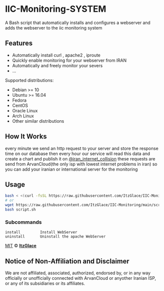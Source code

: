 # IIC-Monitoring-SYSTEM

A Bash script that automatically installs and configures a webserver and adds the webserver to the iic monitoring system

## Features

- Automatically install curl , apache2 , iproute
- Quickly enable monitoring for your webserver from IRAN
- Automatically and freely monitor your severs
- ...

Supported distributions:

- Debian >= 10
- Ubuntu >= 16.04
- Fedora
- CentOS
- Oracle Linux
- Arch Linux
- Other similar distributions

## How It Works

every minute we send an http request to your server and store the response time on our database
then every hour our service will read this data and create a chart and publish it on [@iran_internet_collision](https://t.me/iran_internet_collision)
these requests are send from ArvanCloud(the only isp with lowest internet problems in iran)
so you can add your iranian or international server for the monitoring

## Usage

```bash
bash < <(curl -fsSL https://raw.githubusercontent.com/ItzGlace/IIC-Monitoring/main/script.sh)
# or
wget https://raw.githubusercontent.com/ItzGlace/IIC-Monitoring/main/script.sh
bash script.sh
```

### Subcommands

```
install         Install WebServer
uninstall       Uninstall the apache WebServer
```

[MIT](https://github.com/ItzGlace/IIC-Monitoring/blob/main/LICENSE) © **[ItzGlace](https://ندارم-فعلا.برو)**

## Notice of Non-Affiliation and Disclaimer

We are not affiliated, associated, authorized, endorsed by, or in any way officially or unofficially connected with ArvanCloud or anyother Iranian ISP, or any of its subsidiaries or its affiliates.
